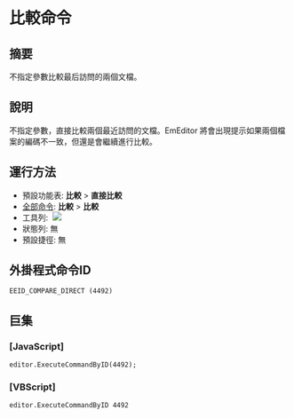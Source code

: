 # 比較命令

## 摘要

不指定參數比較最后訪問的兩個文檔。

## 說明

不指定參數，直接比較兩個最近訪問的文檔。EmEditor 將會出現提示如果兩個檔案的編碼不一致，但還是會繼續進行比較。

## 運行方法

- 預設功能表: **比較** \> **直接比較**
- [全部命令](../tools/all_commands): **比較** \> **比較**
- 工具列:  ![](../../images/compare24x16..png)
- 狀態列: 無
- 預設捷徑: 無

## 外掛程式命令ID

```
EEID_COMPARE_DIRECT (4492)
```

## 巨集

### \[JavaScript\]

```
editor.ExecuteCommandByID(4492);
```

### \[VBScript\]

```
editor.ExecuteCommandByID 4492
```
